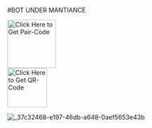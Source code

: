 #BOT UNDER MANTIANCE 

<a href="https://don-bots-session.onrender.com/pair"><img src="https://img.shields.io/badge/PAIR_CODE-blue" alt="Click Here to Get Pair-Code" width="110"></a>   
<a href="https://don-bots-session.onrender.com/wasiqr"><img src="https://img.shields.io/badge/QR CODE-green" alt="Click Here to Get QR-Code" width="90"></a>

![_37c32468-e197-46db-a648-0aef5653e43b](https://github.com/user-attachments/assets/04ec512f-aabf-4f9e-883c-3b435aa2237d)
